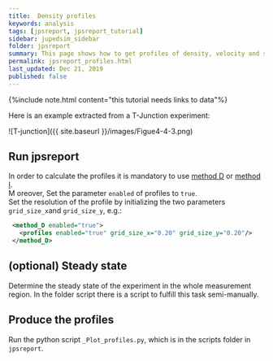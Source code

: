 ```yaml
---
title:  Density profiles
keywords: analysis
tags: [jpsreport, jpsreport_tutorial]
sidebar: jupedsim_sidebar
folder: jpsreport
summary: This page shows how to get profiles of density, velocity and specific flow.
permalink: jpsreport_profiles.html
last_updated: Dec 21, 2019
published: false
---
```


{%include note.html content="this tutorial needs links to data"%}
 
Here is an example extracted from a T-Junction experiment: 

![T-junction]({{ site.baseurl }}/images/Figue4-4-3.png)

## Run jpsreport

In order to calculate the profiles it is mandatory to use [method D](jpsreport_method_D.html) or [method I](jpsreport_method_I.html).  
M
oreover, Set the parameter `enabled` of profiles to `true`.  
Set the resolution of the profile by initializing the  two parameters `grid_size_x`and `grid_size_y`, e.g.:  

```xml
 <method_D enabled="true"> 
   <profiles enabled="true" grid_size_x="0.20" grid_size_y="0.20"/> 
 </method_D> 
```

## (optional) Steady state

Determine the steady state of the experiment in the whole measurement region. 
In the folder script there is a script to fulfill this task semi-manually.  

## Produce the profiles

Run the python script `_Plot_profiles.py`, which is in the scripts folder in `jpsreport`.

